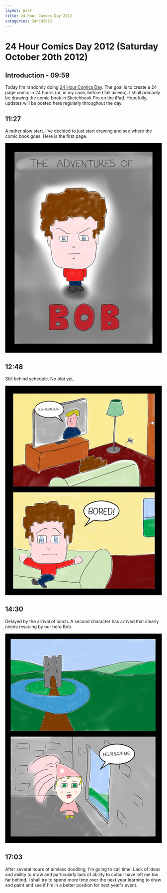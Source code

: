 ```yaml
---
layout: post
title: 24 Hour Comics Day 2012
catagories: 24hcd2012
---
```

24 Hour Comics Day 2012 (Saturday October 20th 2012)
===

Introduction - 09:59
--
Today I'm randomly doing [24 Hour Comics Day](http://www.24hourcomicsday.com/).  The goal is to create a 24 page comic in 24 hours (or, in my case, before I fall asleep).  I shall primarily be drawing the comic book in Sketchbook Pro on the iPad.  Hopefully, updates will be posted here regularly throughout the day.
        
11:27
--
A rather slow start.  I've decided to just start drawing and see where the comic book goes.  Here is the first page.

![Page 1](/24HCD2012/images/page01.png)
        
12:48
--
Still behind schedule.  No plot yet.

![Page 2](/24HCD2012/images/page02.png)
        
14:30
--
Delayed by the arrival of lunch.  A second character has arrived that clearly needs rescuing by our hero Bob.

![Page 3](/24HCD2012/images/page03.png)

17:03
--
After several hours of aimless doodling, I'm going to call time.  Lack of ideas and ability to draw and particularly lack of ability to colour have left me too far behind.  I shall try to spend more time over the next year learning to draw and paint and see if I'm in a better position for next year's event.

